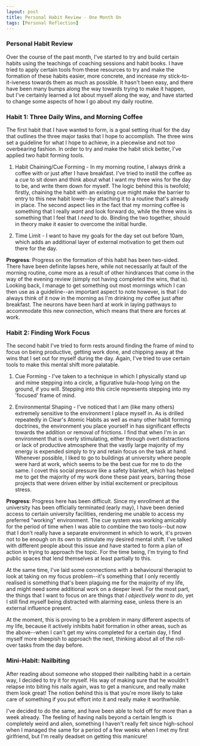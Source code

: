 ```yaml
---
layout: post
title: Personal Habit Review - One Month On
tags: [Personal Reflection]
---
```



### Personal Habit Review

Over the course of the past month, I've started to try and build certain habits using the teachings of coaching sessions and habit books. I have tried to apply certain tools from these resources to try and make the formation of these habits easier, more concrete, and increase my stick-to-it-iveness towards them as much as possible. It hasn't been easy, and there have been many bumps along the way towards trying to make it happen, but I've certainly learned a lot about myself along the way, and have started to change some aspects of how I go about my daily routine.

### Habit 1: Three Daily Wins, and Morning Coffee

The first habit that I have wanted to form, is a goal setting ritual for the day that outlines the three major tasks that I hope to accomplish. The three wins set a guideline for what I hope to achieve, in a piecewise and not too overbearing fashion. In order to try and make the habit stick better, I've applied two habit forming tools.

1. Habit Chaining/Cue Forming - In my morning routine, I always drink a coffee with or just after I have breakfast. I've tried to instill the coffee as a *cue* to sit down and think about what I want my three wins for the day to be, and write them down for myself. The logic behind this is twofold; firstly, chaining the habit with an existing cue might make the barrier to entry to this new habit lower--by attaching it to a routine that's already in place. The second aspect lies in the fact that my morning coffee is something that I really *want* and look forward do, while the three wins is something that I feel that I *need* to do. Binding the two together, should in theory make it easier to overcome the initial hurdle.

2. Time Limit - I want to have my goals for the day set out before 10am, which adds an additional layer of external motivation to get them out there for the day.

**Progress**: Progress on the formation of this habit has been two-sided. There have been definite lapses here, while not necessarily at fault of the morning routine, come more as a result of other hindrances that come in the way of the evening review (simply not having completed the wins, that is). Looking back, I manage to get something out most mornings which I can then use as a guideline--an important aspect to note however, is that I do always think of it now in the morning as I'm drinking my coffee just after breakfast. The neurons have been hard at work in laying pathways to accommodate this new connection, which means that there are forces at work.


### Habit 2: Finding Work Focus

The second habit I've tried to form rests around finding the frame of mind to focus on being productive, getting work done, and chipping away at the wins that I set out for myself during the day. Again, I've tried to use certain tools to make this mental shift more palatable.

1. Cue Forming - I've taken to a technique in which I physically stand up and mime stepping into a circle, a figurative hula-hoop lying on the ground, if you will. Stepping into this circle represents stepping into my 'focused' frame of mind.

2. Environmental Shaping - I've noticed that I am (like many others) extremely sensitive to the environment I place myself in. As is drilled repeatedly in Clear's Atomic Habits as well as many other habit forming doctrines, the environment you place yourself in has significant effects towards the addition or removal of frictions. I find that when I'm in an environment that is overly stimulating, either through overt distractions or lack of productive atmosphere that the vastly large majority of my energy is expended simply to try and retain focus on the task at hand. Whenever possible, I liked to go to buildings at university where people were hard at work, which seems to be the best cue for me to do the same. I covet this social pressure like a safety blanket, which has helped me to get the majority of my work done these past years, barring those projects that were driven either by initial excitement or precipitous stress.

**Progress**: Progress here has been difficult. Since my enrollment at the university has been officially terminated (early may), I have been denied access to certain university facilities, rendering me unable to access my preferred "working" environment. The cue system was working amicably for the period of time when I was able to combine the two tools--but now that I don't really have a separate environment in which to work, it's proven not to be enough on its own to stimulate my desired mental shift. I've talked with different people about this issue and have started to form a plan of action in trying to approach the topic. For the time being, I'm trying to find public spaces that lend themselves at least partially to this.

At the same time, I've laid some connections with a behavioural therapist to look at taking on my focus problem--it's something that I only recently realised is something that's been plaguing me for the majority of my life, and might need some additional work on a deeper level. For the most part, the things that I want to focus on are things that *I objectively want to do*, yet I still find myself being distracted with alarming ease, unless there is an external influence present.

At the moment, this is proving to be a problem in many different aspects of my life, because it actively inhibits habit formation in other areas, such as the above--when I can't get my wins completed for a certain day, I find myself more sheepish to approach the next, thinking about all of the roll-over tasks from the day before.


### Mini-Habit: Nailbiting

After reading about someone who stopped their nailbiting habit in a certain way, I decided to try it for myself. His way of making sure that he wouldn't relapse into biting his nails again, was to get a manicure, and really make them look great! The notion behind this is that you're more likely to take care of something if you put effort into it and really make it worthwhile.

I've decided to do the same, and have been able to hold off for more than a week already. The feeling of having nails beyond a certain length is completely weird and alien, something I haven't really felt since high-school when I managed the same for a period of a few weeks when I met my first girlfriend, but I'm really deadset on getting this manicure!
